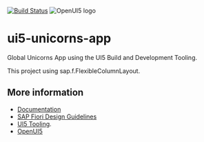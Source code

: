 [![Build Status](https://travis-ci.org/SAP/openui5-worklist-app.svg?branch=master)](https://travis-ci.org/SAP/openui5-worklist-app)
![OpenUI5 logo](http://openui5.org/images/OpenUI5_new_big_side.png)

# ui5-unicorns-app
Global Unicorns App using the UI5 Build and Development Tooling.

This project using sap.f.FlexibleColumnLayout.

## More information
* [Documentation](https://openui5.hana.ondemand.com/#/topic/a77f2d29299247f8a3e30226507b1765)
* [SAP Fiori Design Guidelines](https://experience.sap.com/fiori-design/)
* [UI5 Tooling](https://github.com/SAP/ui5-tooling). 
* [OpenUI5](https://github.com/SAP/openui5)

